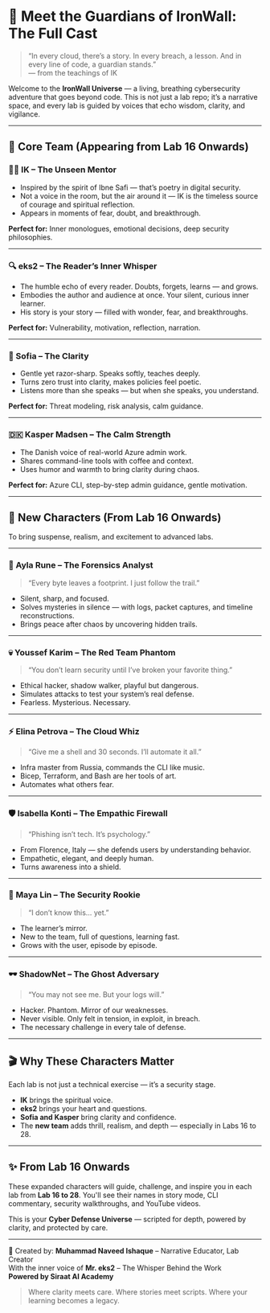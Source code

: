 
# 🌌 Meet the Guardians of IronWall: The Full Cast

> “In every cloud, there’s a story. In every breach, a lesson. And in every line of code, a guardian stands.”  
> — from the teachings of IK

Welcome to the **IronWall Universe** — a living, breathing cybersecurity adventure that goes beyond code. This is not just a lab repo; it’s a narrative space, and every lab is guided by voices that echo wisdom, clarity, and vigilance.

---

## 🧭 Core Team (Appearing from Lab 16 Onwards)

### 🧙‍♂️ IK – The Unseen Mentor
- Inspired by the spirit of Ibne Safi — that’s poetry in digital security.
- Not a voice in the room, but the air around it — IK is the timeless source of courage and spiritual reflection.
- Appears in moments of fear, doubt, and breakthrough.

**Perfect for:** Inner monologues, emotional decisions, deep security philosophies.

---

### 🔍 eks2 – The Reader’s Inner Whisper
- The humble echo of every reader. Doubts, forgets, learns — and grows.
- Embodies the author and audience at once. Your silent, curious inner learner.
- His story is your story — filled with wonder, fear, and breakthroughs.

**Perfect for:** Vulnerability, motivation, reflection, narration.

---

### 🌿 Sofia – The Clarity
- Gentle yet razor-sharp. Speaks softly, teaches deeply.
- Turns zero trust into clarity, makes policies feel poetic.
- Listens more than she speaks — but when she speaks, you understand.

**Perfect for:** Threat modeling, risk analysis, calm guidance.

---

### 🇩🇰 Kasper Madsen – The Calm Strength
- The Danish voice of real-world Azure admin work.
- Shares command-line tools with coffee and context.
- Uses humor and warmth to bring clarity during chaos.

**Perfect for:** Azure CLI, step-by-step admin guidance, gentle motivation.

---

## 🌟 New Characters (From Lab 16 Onwards)

To bring suspense, realism, and excitement to advanced labs.

---

### 🧬 Ayla Rune – The Forensics Analyst
> “Every byte leaves a footprint. I just follow the trail.”

- Silent, sharp, and focused.
- Solves mysteries in silence — with logs, packet captures, and timeline reconstructions.
- Brings peace after chaos by uncovering hidden trails.

---

### 💀 Youssef Karim – The Red Team Phantom
> “You don’t learn security until I’ve broken your favorite thing.”

- Ethical hacker, shadow walker, playful but dangerous.
- Simulates attacks to test your system’s real defense.
- Fearless. Mysterious. Necessary.

---

### ⚡ Elina Petrova – The Cloud Whiz
> “Give me a shell and 30 seconds. I’ll automate it all.”

- Infra master from Russia, commands the CLI like music.
- Bicep, Terraform, and Bash are her tools of art.
- Automates what others fear.

---

### 🛡️ Isabella Konti – The Empathic Firewall
> “Phishing isn’t tech. It’s psychology.”

- From Florence, Italy — she defends users by understanding behavior.
- Empathetic, elegant, and deeply human.
- Turns awareness into a shield.

---

### 🌱 Maya Lin – The Security Rookie
> “I don’t know this… yet.”

- The learner’s mirror.
- New to the team, full of questions, learning fast.
- Grows with the user, episode by episode.

---

### 🕶️ ShadowNet – The Ghost Adversary
> “You may not see me. But your logs will.”

- Hacker. Phantom. Mirror of our weaknesses.
- Never visible. Only felt in tension, in exploit, in breach.
- The necessary challenge in every tale of defense.

---

## 🎬 Why These Characters Matter

Each lab is not just a technical exercise — it’s a security stage.

- **IK** brings the spiritual voice.
- **eks2** brings your heart and questions.
- **Sofia and Kasper** bring clarity and confidence.
- The **new team** adds thrill, realism, and depth — especially in Labs 16 to 28.

---

## ✨ From Lab 16 Onwards
These expanded characters will guide, challenge, and inspire you in each lab from **Lab 16 to 28**. You'll see their names in story mode, CLI commentary, security walkthroughs, and YouTube videos.

This is your **Cyber Defense Universe** — scripted for depth, powered by clarity, and protected by care.

---

🧾 Created by:
**Muhammad Naveed Ishaque** – Narrative Educator, Lab Creator  
With the inner voice of **Mr. eks2** – The Whisper Behind the Work  
**Powered by Siraat AI Academy**

> Where clarity meets care. Where stories meet scripts. Where your learning becomes a legacy.
